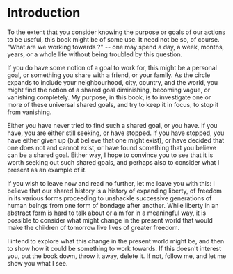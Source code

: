 Introduction
============

To the extent that you consider knowing the purpose or goals of our actions to be useful, this book might be of some use. It need not be so, of course. "What are we working towards ?" -- one may spend a day, a week, months, years, or a whole life without being troubled by this question.

If you do have some notion of a goal to work for, this might be a personal goal, or something you share with a friend, or your family. As the circle expands to include your neighbourhood, city, country, and the world, you might find the notion of a shared goal diminishing, becoming vague, or vanishing completely. My purpose, in this book, is to investigate one or more of these universal shared goals, and try to keep it in focus, to stop it from vanishing.

Either you have never tried to find such a shared goal, or you have. If you have, you are either still seeking, or have stopped. If you have stopped, you have either given up (but believe that one might exist), or have decided that one does not and cannot exist, or have found something that you believe can be a shared goal. Either way, I hope to convince you to see that it is worth seeking out such shared goals, and perhaps also to consider what I present as an example of it.

If you wish to leave now and read no further, let me leave you with this: I believe that our shared history is a history of expanding liberty, of freedom in its various forms proceeding to unshackle successive generations of human beings from one form of bondage after another. While liberty in an abstract form is hard to talk about or aim for in a meaningful way, it is possible to consider what might change in the present world that would make the children of tomorrow live lives of greater freedom.

I intend to explore what this change in the present world might be, and then to show how it could be something to work towards. If this doesn't interest you, put the book down, throw it away, delete it. If not, follow me, and let me show you what I see.

